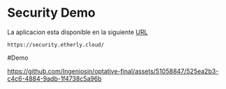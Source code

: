 # Security Demo

La aplicacion esta disponible en la siguiente [URL](https://security.etherly.cloud/)

```
https://security.etherly.cloud/
```


#Demo

https://github.com/Ingeniosin/optative-final/assets/51058847/525ea2b3-c4c6-4884-9adb-1f4738c5a96b


